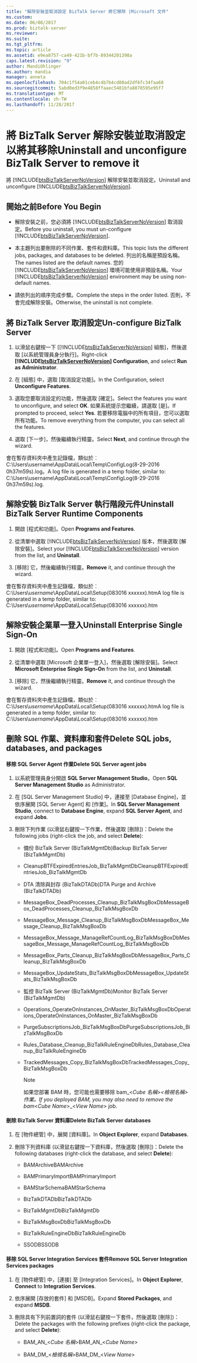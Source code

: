 ```yaml
---
title: "解除安裝並取消設定 BizTalk Server 將它移除 |Microsoft 文件"
ms.custom: 
ms.date: 06/08/2017
ms.prod: biztalk-server
ms.reviewer: 
ms.suite: 
ms.tgt_pltfrm: 
ms.topic: article
ms.assetid: e9ea8757-ca49-421b-bf7b-89344201398a
caps.latest.revision: "9"
author: MandiOhlinger
ms.author: mandia
manager: anneta
ms.openlocfilehash: 704c1f54a01ceb4c4b7b4cd80ad2df6fc34faa68
ms.sourcegitcommit: 5abd0ed3f9e4858ffaaec5481bfa8878595e95f7
ms.translationtype: MT
ms.contentlocale: zh-TW
ms.lasthandoff: 11/28/2017
---
```

# <a name="uninstall-and-unconfigure-biztalk-server-to-remove-it"></a><span data-ttu-id="0e755-102">將 BizTalk Server 解除安裝並取消設定以將其移除</span><span class="sxs-lookup"><span data-stu-id="0e755-102">Uninstall and unconfigure BizTalk Server to remove it</span></span>
<span data-ttu-id="0e755-103">將 [!INCLUDE[btsBizTalkServerNoVersion](../includes/btsbiztalkservernoversion-md.md)] 解除安裝並取消設定。</span><span class="sxs-lookup"><span data-stu-id="0e755-103">Uninstall and unconfigure [!INCLUDE[btsBizTalkServerNoVersion](../includes/btsbiztalkservernoversion-md.md)].</span></span> 
  
##  <a name="BKMK_BeforeYouBegin"></a> <span data-ttu-id="0e755-104">開始之前</span><span class="sxs-lookup"><span data-stu-id="0e755-104">Before You Begin</span></span>  
  
-   <span data-ttu-id="0e755-105">解除安裝之前，您必須將 [!INCLUDE[btsBizTalkServerNoVersion](../includes/btsbiztalkservernoversion-md.md)] 取消設定。</span><span class="sxs-lookup"><span data-stu-id="0e755-105">Before you uninstall, you must un-configure [!INCLUDE[btsBizTalkServerNoVersion](../includes/btsbiztalkservernoversion-md.md)].</span></span>  
  
-   <span data-ttu-id="0e755-106">本主題列出要刪除的不同作業、套件和資料庫。</span><span class="sxs-lookup"><span data-stu-id="0e755-106">This topic lists the different jobs, packages, and databases to be deleted.</span></span> <span data-ttu-id="0e755-107">列出的名稱是預設名稱。</span><span class="sxs-lookup"><span data-stu-id="0e755-107">The names listed are the default names.</span></span> <span data-ttu-id="0e755-108">您的 [!INCLUDE[btsBizTalkServerNoVersion](../includes/btsbiztalkservernoversion-md.md)] 環境可能使用非預設名稱。</span><span class="sxs-lookup"><span data-stu-id="0e755-108">Your [!INCLUDE[btsBizTalkServerNoVersion](../includes/btsbiztalkservernoversion-md.md)] environment may be using non-default names.</span></span>  
  
-   <span data-ttu-id="0e755-109">請依列出的順序完成步驟。</span><span class="sxs-lookup"><span data-stu-id="0e755-109">Complete the steps in the order listed.</span></span> <span data-ttu-id="0e755-110">否則，不會完成解除安裝。</span><span class="sxs-lookup"><span data-stu-id="0e755-110">Otherwise, the uninstall is not complete.</span></span>  
  
##  <a name="BKMK_Unconfigure"></a> <span data-ttu-id="0e755-111">將 BizTalk Server 取消設定</span><span class="sxs-lookup"><span data-stu-id="0e755-111">Un-configure BizTalk Server</span></span>  
  
1.  <span data-ttu-id="0e755-112">以滑鼠右鍵按一下 [[!INCLUDE[btsBizTalkServerNoVersion](../includes/btsbiztalkservernoversion-md.md)] 組態]，然後選取 [以系統管理員身分執行]。</span><span class="sxs-lookup"><span data-stu-id="0e755-112">Right-click **[!INCLUDE[btsBizTalkServerNoVersion](../includes/btsbiztalkservernoversion-md.md)] Configuration**, and select **Run as Administrator**.</span></span>  
  
2.  <span data-ttu-id="0e755-113">在 [組態] 中，選取 [取消設定功能]。</span><span class="sxs-lookup"><span data-stu-id="0e755-113">In the Configuration, select **Unconfigure Features**.</span></span>  
  
3.  <span data-ttu-id="0e755-114">選取您要取消設定的功能，然後選取 [確定]。</span><span class="sxs-lookup"><span data-stu-id="0e755-114">Select the features you want to unconfigure, and select **OK**.</span></span> <span data-ttu-id="0e755-115">如果系統提示您繼續，請選取 [是]。</span><span class="sxs-lookup"><span data-stu-id="0e755-115">If prompted to proceed, select **Yes**.</span></span> <span data-ttu-id="0e755-116">若要移除電腦中的所有項目，您可以選取所有功能。</span><span class="sxs-lookup"><span data-stu-id="0e755-116">To  remove everything from the computer, you can select all the features.</span></span>  
  
4.  <span data-ttu-id="0e755-117">選取 [下一步]，然後繼續執行精靈。</span><span class="sxs-lookup"><span data-stu-id="0e755-117">Select **Next**, and continue through the wizard.</span></span>  
  
 <span data-ttu-id="0e755-118">會在暫存資料夾中產生記錄檔，類似於︰C:\Users\username\AppData\Local\Temp\ConfigLog(8-29-2016 0h37m59s).log。</span><span class="sxs-lookup"><span data-stu-id="0e755-118">A log file is generated in a temp folder, similar to: C:\Users\username\AppData\Local\Temp\ConfigLog(8-29-2016 0h37m59s).log.</span></span>  
  
##  <a name="BKMK_Uninstall"></a> <span data-ttu-id="0e755-119">解除安裝 BizTalk Server 執行階段元件</span><span class="sxs-lookup"><span data-stu-id="0e755-119">Uninstall BizTalk Server Runtime Components</span></span>  
  
1.  <span data-ttu-id="0e755-120">開啟 [程式和功能]。</span><span class="sxs-lookup"><span data-stu-id="0e755-120">Open **Programs and Features**.</span></span>  
  
2.  <span data-ttu-id="0e755-121">從清單中選取 [!INCLUDE[btsBizTalkServerNoVersion](../includes/btsbiztalkservernoversion-md.md)] 版本，然後選取 [解除安裝]。</span><span class="sxs-lookup"><span data-stu-id="0e755-121">Select  your [!INCLUDE[btsBizTalkServerNoVersion](../includes/btsbiztalkservernoversion-md.md)] version from the list, and  **Uninstall**.</span></span>  
  
3.  <span data-ttu-id="0e755-122">[移除] 它，然後繼續執行精靈。</span><span class="sxs-lookup"><span data-stu-id="0e755-122">**Remove** it, and continue through the wizard.</span></span>  
  
 <span data-ttu-id="0e755-123">會在暫存資料夾中產生記錄檔，類似於︰C:\Users\\*username*\AppData\Local\Setup(083016 xxxxxx).htm</span><span class="sxs-lookup"><span data-stu-id="0e755-123">A log file is generated in a temp folder, similar to: C:\Users\\*username*\AppData\Local\Setup(083016 xxxxxx).htm</span></span>  
  
##  <a name="BKMK_UninstallSSO"></a> <span data-ttu-id="0e755-124">解除安裝企業單一登入</span><span class="sxs-lookup"><span data-stu-id="0e755-124">Uninstall Enterprise Single Sign-On</span></span>  
  
1.  <span data-ttu-id="0e755-125">開啟 [程式和功能]。</span><span class="sxs-lookup"><span data-stu-id="0e755-125">Open **Programs and Features**.</span></span>  
  
2.  <span data-ttu-id="0e755-126">從清單中選取 [Microsoft 企業單一登入]，然後選取 [解除安裝]。</span><span class="sxs-lookup"><span data-stu-id="0e755-126">Select **Microsoft Enterprise Single Sign-On** from the list, and **Uninstall**.</span></span>  
  
3.  <span data-ttu-id="0e755-127">[移除] 它，然後繼續執行精靈。</span><span class="sxs-lookup"><span data-stu-id="0e755-127">**Remove** it, and continue through the wizard.</span></span>  
  
 <span data-ttu-id="0e755-128">會在暫存資料夾中產生記錄檔，類似於︰C:\Users\\*username*\AppData\Local\Setup(083016 xxxxxx).htm</span><span class="sxs-lookup"><span data-stu-id="0e755-128">A log file is generated in a temp folder, similar to: C:\Users\\*username*\AppData\Local\Setup(083016 xxxxxx).htm</span></span>  
  
##  <a name="BKMK_RemoveRemaining"></a> <span data-ttu-id="0e755-129">刪除 SQL 作業、資料庫和套件</span><span class="sxs-lookup"><span data-stu-id="0e755-129">Delete SQL jobs, databases, and packages</span></span>  
  
#### <a name="delete-sql-server-agent-jobs"></a><span data-ttu-id="0e755-130">移除 SQL Server Agent 作業</span><span class="sxs-lookup"><span data-stu-id="0e755-130">Delete SQL Server agent jobs</span></span>  
  
1.  <span data-ttu-id="0e755-131">以系統管理員身分開啟 **SQL Server Management Studio**。</span><span class="sxs-lookup"><span data-stu-id="0e755-131">Open **SQL Server Management Studio** as Administrator.</span></span>  
  
2.  <span data-ttu-id="0e755-132">在 [SQL Server Management Studio] 中，連接至 [Database Engine]，並依序展開 [SQL Server Agent] 和 [作業]。</span><span class="sxs-lookup"><span data-stu-id="0e755-132">In **SQL Server Management Studio**, connect to **Database Engine**, expand **SQL Server Agent**, and expand  **Jobs**.</span></span>  
  
3.  <span data-ttu-id="0e755-133">刪除下列作業 (以滑鼠右鍵按一下作業，然後選取 [刪除])：</span><span class="sxs-lookup"><span data-stu-id="0e755-133">Delete the following jobs (right-click the job, and select **Delete**):</span></span>  
  
    -   <span data-ttu-id="0e755-134">備份 BizTalk Server (BizTalkMgmtDb)</span><span class="sxs-lookup"><span data-stu-id="0e755-134">Backup BizTalk Server (BizTalkMgmtDb)</span></span>  
  
    -   <span data-ttu-id="0e755-135">CleanupBTFExpiredEntriesJob_BizTalkMgmtDb</span><span class="sxs-lookup"><span data-stu-id="0e755-135">CleanupBTFExpiredEntriesJob_BizTalkMgmtDb</span></span>  
  
    -   <span data-ttu-id="0e755-136">DTA 清除與封存 (BizTalkDTADb)</span><span class="sxs-lookup"><span data-stu-id="0e755-136">DTA Purge and Archive (BizTalkDTADb)</span></span>  
  
    -   <span data-ttu-id="0e755-137">MessageBox_DeadProcesses_Cleanup_BizTalkMsgBoxDb</span><span class="sxs-lookup"><span data-stu-id="0e755-137">MessageBox_DeadProcesses_Cleanup_BizTalkMsgBoxDb</span></span>  
  
    -   <span data-ttu-id="0e755-138">MessageBox_Message_Cleanup_BizTalkMsgBoxDb</span><span class="sxs-lookup"><span data-stu-id="0e755-138">MessageBox_Message_Cleanup_BizTalkMsgBoxDb</span></span>  
  
    -   <span data-ttu-id="0e755-139">MessageBox_Message_ManageRefCountLog_BizTalkMsgBoxDb</span><span class="sxs-lookup"><span data-stu-id="0e755-139">MessageBox_Message_ManageRefCountLog_BizTalkMsgBoxDb</span></span>  
  
    -   <span data-ttu-id="0e755-140">MessageBox_Parts_Cleanup_BizTalkMsgBoxDb</span><span class="sxs-lookup"><span data-stu-id="0e755-140">MessageBox_Parts_Cleanup_BizTalkMsgBoxDb</span></span>  
  
    -   <span data-ttu-id="0e755-141">MessageBox_UpdateStats_BizTalkMsgBoxDb</span><span class="sxs-lookup"><span data-stu-id="0e755-141">MessageBox_UpdateStats_BizTalkMsgBoxDb</span></span>  
  
    -   <span data-ttu-id="0e755-142">監控 BizTalk Server (BizTalkMgmtDb)</span><span class="sxs-lookup"><span data-stu-id="0e755-142">Monitor BizTalk Server (BizTalkMgmtDb)</span></span>  
  
    -   <span data-ttu-id="0e755-143">Operations_OperateOnInstances_OnMaster_BizTalkMsgBoxDb</span><span class="sxs-lookup"><span data-stu-id="0e755-143">Operations_OperateOnInstances_OnMaster_BizTalkMsgBoxDb</span></span>  
  
    -   <span data-ttu-id="0e755-144">PurgeSubscriptionsJob_BizTalkMsgBoxDb</span><span class="sxs-lookup"><span data-stu-id="0e755-144">PurgeSubscriptionsJob_BizTalkMsgBoxDb</span></span>  
  
    -   <span data-ttu-id="0e755-145">Rules_Database_Cleanup_BizTalkRuleEngineDb</span><span class="sxs-lookup"><span data-stu-id="0e755-145">Rules_Database_Cleanup_BizTalkRuleEngineDb</span></span>  
  
    -   <span data-ttu-id="0e755-146">TrackedMessages_Copy_BizTalkMsgBoxDb</span><span class="sxs-lookup"><span data-stu-id="0e755-146">TrackedMessages_Copy_BizTalkMsgBoxDb</span></span>  
  
        > [!NOTE]
        >  <span data-ttu-id="0e755-147">如果您部署 BAM 時，您可能也需要移除 bam_\<*Cube 名稱*\>_\<*檢視名稱*\>作業。</span><span class="sxs-lookup"><span data-stu-id="0e755-147">If you deployed BAM, you may also need to remove the bam_\<*Cube Name*\>_\<*View Name*\> job.</span></span>  
  
#### <a name="delete-biztalk-server-databases"></a><span data-ttu-id="0e755-148">刪除 BizTalk Server 資料庫</span><span class="sxs-lookup"><span data-stu-id="0e755-148">Delete BizTalk Server databases</span></span>  
  
1.  <span data-ttu-id="0e755-149">在 [物件總管] 中，展開 [資料庫]。</span><span class="sxs-lookup"><span data-stu-id="0e755-149">In **Object Explorer**, expand **Databases**.</span></span>  
  
2.  <span data-ttu-id="0e755-150">刪除下列資料庫 (以滑鼠右鍵按一下資料庫，然後選取 [刪除])：</span><span class="sxs-lookup"><span data-stu-id="0e755-150">Delete the following databases (right-click the database, and select **Delete**):</span></span>  
  
    -   <span data-ttu-id="0e755-151">BAMArchive</span><span class="sxs-lookup"><span data-stu-id="0e755-151">BAMArchive</span></span>  
  
    -   <span data-ttu-id="0e755-152">BAMPrimaryImport</span><span class="sxs-lookup"><span data-stu-id="0e755-152">BAMPrimaryImport</span></span>  
  
    -   <span data-ttu-id="0e755-153">BAMStarSchema</span><span class="sxs-lookup"><span data-stu-id="0e755-153">BAMStarSchema</span></span>  
  
    -   <span data-ttu-id="0e755-154">BizTalkDTADb</span><span class="sxs-lookup"><span data-stu-id="0e755-154">BizTalkDTADb</span></span>  
  
    -   <span data-ttu-id="0e755-155">BizTalkMgmtDb</span><span class="sxs-lookup"><span data-stu-id="0e755-155">BizTalkMgmtDb</span></span>  
  
    -   <span data-ttu-id="0e755-156">BizTalkMsgBoxDb</span><span class="sxs-lookup"><span data-stu-id="0e755-156">BizTalkMsgBoxDb</span></span>  
  
    -   <span data-ttu-id="0e755-157">BizTalkRuleEngineDb</span><span class="sxs-lookup"><span data-stu-id="0e755-157">BizTalkRuleEngineDb</span></span>  
  
    -   <span data-ttu-id="0e755-158">SSODB</span><span class="sxs-lookup"><span data-stu-id="0e755-158">SSODB</span></span>  
  
#### <a name="remove-sql-server-integration-services-packages"></a><span data-ttu-id="0e755-159">移除 SQL Server Integration Services 套件</span><span class="sxs-lookup"><span data-stu-id="0e755-159">Remove SQL Server Integration Services packages</span></span>  
  
1.  <span data-ttu-id="0e755-160">在 [物件總管] 中，[連接] 至 [Integration Services]。</span><span class="sxs-lookup"><span data-stu-id="0e755-160">In **Object Explorer**,  **Connect** to **Integration Services**.</span></span>  
  
2.  <span data-ttu-id="0e755-161">依序展開 [存放的套件] 和 [MSDB]。</span><span class="sxs-lookup"><span data-stu-id="0e755-161">Expand **Stored Packages**, and expand **MSDB**.</span></span>  
  
3.  <span data-ttu-id="0e755-162">刪除具有下列前置詞的套件 (以滑鼠右鍵按一下套件，然後選取 [刪除])：</span><span class="sxs-lookup"><span data-stu-id="0e755-162">Delete the packages with the following prefixes (right-click the package, and select **Delete**):</span></span>  
  
    -   <span data-ttu-id="0e755-163">BAM_AN_\<*Cube 名稱*\></span><span class="sxs-lookup"><span data-stu-id="0e755-163">BAM_AN_\<*Cube Name*\></span></span>  
  
    -   <span data-ttu-id="0e755-164">BAM_DM_\<*檢視名稱*\></span><span class="sxs-lookup"><span data-stu-id="0e755-164">BAM_DM_\<*View Name*\></span></span>  
  
